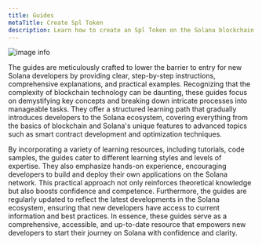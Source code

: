 ```yaml
---
title: Guides
metaTitle: Create Spl Token
description: Learn how to create an Spl Token on the Solana blockchain.
---
```


![image info](./assets/banners/touch-screen.jpg)

The guides are meticulously crafted to lower the barrier to entry for new Solana developers by providing clear, step-by-step instructions, comprehensive explanations, and practical examples. Recognizing that the complexity of blockchain technology can be daunting, these guides focus on demystifying key concepts and breaking down intricate processes into manageable tasks. They offer a structured learning path that gradually introduces developers to the Solana ecosystem, covering everything from the basics of blockchain and Solana's unique features to advanced topics such as smart contract development and optimization techniques.

By incorporating a variety of learning resources, including tutorials, code samples, the guides cater to different learning styles and levels of expertise. They also emphasize hands-on experience, encouraging developers to build and deploy their own applications on the Solana network. This practical approach not only reinforces theoretical knowledge but also boosts confidence and competence. Furthermore, the guides are regularly updated to reflect the latest developments in the Solana ecosystem, ensuring that new developers have access to current information and best practices. In essence, these guides serve as a comprehensive, accessible, and up-to-date resource that empowers new developers to start their journey on Solana with confidence and clarity.

